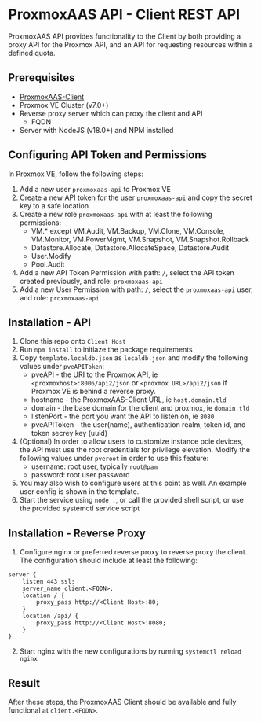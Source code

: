 # ProxmoxAAS API - Client REST API
ProxmoxAAS API provides functionality to the Client by both providing a proxy API for the Proxmox API, and an API for requesting resources within a defined quota.

## Prerequisites
- [ProxmoxAAS-Client](https://git.tronnet.net/tronnet/ProxmoxAAS-Dashboard)
- Proxmox VE Cluster (v7.0+)
- Reverse proxy server which can proxy the client and API
	- FQDN
- Server with NodeJS (v18.0+) and NPM installed

## Configuring API Token and Permissions
In Proxmox VE, follow the following steps:
1. Add a new user `proxmoxaas-api` to Proxmox VE
2. Create a new API token for the user `proxmoxaas-api` and copy the secret key to a safe location
3. Create a new role `proxmoxaas-api` with at least the following permissions: 
    - VM.* except VM.Audit, VM.Backup, VM.Clone, VM.Console, VM.Monitor, VM.PowerMgmt, VM.Snapshot, VM.Snapshot.Rollback
    - Datastore.Allocate, Datastore.AllocateSpace, Datastore.Audit
    - User.Modify
	- Pool.Audit
4. Add a new API Token Permission with path: `/`, select the API token created previously, and role: `proxmoxaas-api`
5. Add a new User Permission with  path: `/`, select the `proxmoxaas-api` user, and role: `proxmoxaas-api`

## Installation - API
1. Clone this repo onto `Client Host`
2. Run `npm install` to initiaze the package requirements
3. Copy `template.localdb.json` as `localdb.json` and modify the following values under `pveAPIToken`:
    - pveAPI - the URI to the Proxmox API, ie `<proxmoxhost>:8006/api2/json` or `<proxmox URL>/api2/json` if Proxmox VE is behind a reverse proxy. 
    - hostname - the ProxmoxAAS-Client URL, ie `host.domain.tld`
	- domain - the base domain for the client and proxmox, ie `domain.tld`
    - listenPort - the port you want the API to listen on, ie `8080`
    - pveAPIToken - the user(name), authentication realm, token id, and token secrey key (uuid)
4. (Optional) In order to allow users to customize instance pcie devices, the API must use the root credentials for privilege elevation. Modify the following values under `pveroot` in order to use this feature:
	- username: root user, typically `root@pam`
	- password: root user password
5. You may also wish to configure users at this point as well. An example user config is shown in the template.
6. Start the service using `node .`, or call the provided shell script, or use the provided systemctl service script

## Installation - Reverse Proxy
1. Configure nginx or preferred reverse proxy to reverse proxy the client. The configuration should include at least the following:
```
server {
	listen 443 ssl;
	server_name client.<FQDN>;
	location / {
		proxy_pass http://<Client Host>:80;
	}
	location /api/ {
		proxy_pass http://<Client Host>:8080;
	}
}
```
2. Start nginx with the new configurations by running `systemctl reload nginx`

## Result
After these steps, the ProxmoxAAS Client should be available and fully functional at `client.<FQDN>`. 